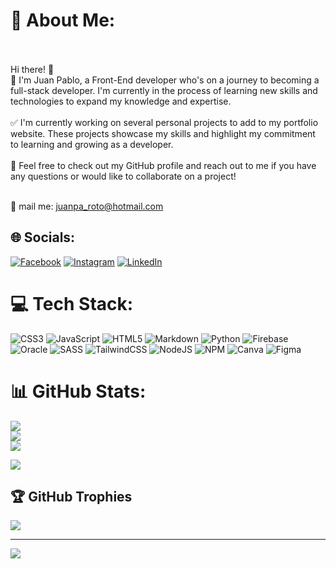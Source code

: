 # 💫 About Me:
<br><br>Hi there! 👋<br>🎇 I'm Juan Pablo, a Front-End developer who's on a journey to becoming a full-stack developer. I'm currently in the process of learning new skills and technologies to expand my knowledge and expertise.<br><br>✅ I'm currently working on several personal projects to add to my portfolio website. These projects showcase my skills and highlight my commitment to learning and growing as a developer.<br><br> 🎉 Feel free to check out my GitHub profile and reach out to me if you have any questions or would like to collaborate on a project!<br><br>

📧 mail me: <a href="mailto:juanpa_roto@hotmail.com" target="_blank">juanpa_roto@hotmail.com</a>


## 🌐 Socials:
[![Facebook](https://img.shields.io/badge/Facebook-%231877F2.svg?logo=Facebook&logoColor=white)](https://www.facebook.com/juanpa.roca48/) [![Instagram](https://img.shields.io/badge/Instagram-%23E4405F.svg?logo=Instagram&logoColor=white)](https://instagram.com/ju4npa) [![LinkedIn](https://img.shields.io/badge/LinkedIn-%230077B5.svg?logo=linkedin&logoColor=white)](https://www.linkedin.com/in/juan-pablo-rodriguez-camacho-89767a251/)

# 💻 Tech Stack:
![CSS3](https://img.shields.io/badge/css3-%231572B6.svg?style=for-the-badge&logo=css3&logoColor=white) ![JavaScript](https://img.shields.io/badge/javascript-%23323330.svg?style=for-the-badge&logo=javascript&logoColor=%23F7DF1E) ![HTML5](https://img.shields.io/badge/html5-%23E34F26.svg?style=for-the-badge&logo=html5&logoColor=white) ![Markdown](https://img.shields.io/badge/markdown-%23000000.svg?style=for-the-badge&logo=markdown&logoColor=white) ![Python](https://img.shields.io/badge/python-3670A0?style=for-the-badge&logo=python&logoColor=ffdd54) ![Firebase](https://img.shields.io/badge/firebase-%23039BE5.svg?style=for-the-badge&logo=firebase) ![Oracle](https://img.shields.io/badge/Oracle-F80000?style=for-the-badge&logo=oracle&logoColor=white)  ![SASS](https://img.shields.io/badge/SASS-hotpink.svg?style=for-the-badge&logo=SASS&logoColor=white) ![TailwindCSS](https://img.shields.io/badge/tailwindcss-%2338B2AC.svg?style=for-the-badge&logo=tailwind-css&logoColor=white) ![NodeJS](https://img.shields.io/badge/node.js-6DA55F?style=for-the-badge&logo=node.js&logoColor=white) ![NPM](https://img.shields.io/badge/NPM-%23000000.svg?style=for-the-badge&logo=npm&logoColor=white) ![Canva](https://img.shields.io/badge/Canva-%2300C4CC.svg?style=for-the-badge&logo=Canva&logoColor=white) 	![Figma](https://img.shields.io/badge/figma-%23F24E1E.svg?style=for-the-badge&logo=figma&logoColor=white) 
# 📊 GitHub Stats:
![](https://github-readme-stats.vercel.app/api?username=juanpa123locko&theme=dark&hide_border=false&include_all_commits=false&count_private=false)<br/>
![](https://github-readme-streak-stats.herokuapp.com/?user=juanpa123locko&theme=dark&hide_border=false)<br/>
![](https://github-readme-stats.vercel.app/api/top-langs/?username=juanpa123locko&theme=dark&hide_border=false&include_all_commits=false&count_private=false&layout=compact)


![](https://quotes-github-readme.vercel.app/api?type=horizontal&theme=radical)
## 🏆 GitHub Trophies
![](https://github-profile-trophy.vercel.app/?username=juanpa123locko&theme=monokai&no-frame=false&no-bg=true&margin-w=4)

---
[![](https://visitcount.itsvg.in/api?id=juanpa123locko&icon=0&color=0)](https://visitcount.itsvg.in)
